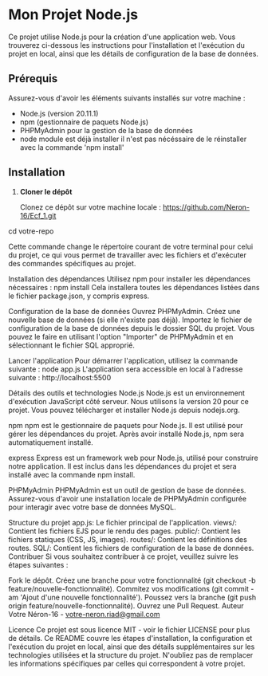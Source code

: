 # Mon Projet Node.js

Ce projet utilise Node.js pour la création d'une application web. Vous trouverez ci-dessous les instructions pour l'installation et l'exécution du projet en local, ainsi que les détails de configuration de la base de données.

## Prérequis

Assurez-vous d'avoir les éléments suivants installés sur votre machine :

- Node.js (version 20.11.1)
- npm (gestionnaire de paquets Node.js)
- PHPMyAdmin pour la gestion de la base de données
- node module est déjà installer il n'est pas nécéssaire de le réinstaller avec la commande 'npm install'
## Installation

1. **Cloner le dépôt**

    Clonez ce dépôt sur votre machine locale :
https://github.com/Neron-16/Ecf_1.git

cd votre-repo

Cette commande change le répertoire courant de votre terminal pour celui du projet, ce qui vous permet de travailler avec les fichiers et d'exécuter des commandes spécifiques au projet.
   
Installation des dépendances
 Utilisez npm pour installer les dépendances nécessaires :
npm install
Cela installera toutes les dépendances listées dans le fichier package.json, y compris express.

Configuration de la base de données
Ouvrez PHPMyAdmin.
Créez une nouvelle base de données (si elle n'existe pas déjà).
Importez le fichier de configuration de la base de données depuis le dossier SQL du projet. Vous pouvez le faire en utilisant l'option "Importer" de PHPMyAdmin et en sélectionnant le fichier SQL approprié.
  
Lancer l'application
Pour démarrer l'application, utilisez la commande suivante :
node app.js
L'application sera accessible en local à l'adresse suivante : http://localhost:5500


Détails des outils et technologies
Node.js
Node.js est un environnement d'exécution JavaScript côté serveur. Nous utilisons la version 20 pour ce projet. Vous pouvez télécharger et installer Node.js depuis nodejs.org.

npm
npm est le gestionnaire de paquets pour Node.js. Il est utilisé pour gérer les dépendances du projet. Après avoir installé Node.js, npm sera automatiquement installé.

express
Express est un framework web pour Node.js, utilisé pour construire notre application. Il est inclus dans les dépendances du projet et sera installé avec la commande npm install.

PHPMyAdmin
PHPMyAdmin est un outil de gestion de base de données. Assurez-vous d'avoir une installation locale de PHPMyAdmin configurée pour interagir avec votre base de données MySQL.

Structure du projet
app.js: Le fichier principal de l'application.
views/: Contient les fichiers EJS pour le rendu des pages.
public/: Contient les fichiers statiques (CSS, JS, images).
routes/: Contient les définitions des routes.
SQL/: Contient les fichiers de configuration de la base de données.
Contribuer
Si vous souhaitez contribuer à ce projet, veuillez suivre les étapes suivantes :

Fork le dépôt.
Créez une branche pour votre fonctionnalité (git checkout -b feature/nouvelle-fonctionnalité).
Commitez vos modifications (git commit -am 'Ajout d'une nouvelle fonctionnalité').
Poussez vers la branche (git push origin feature/nouvelle-fonctionnalité).
Ouvrez une Pull Request.
Auteur
Votre Néron-16 - votre-neron.riad@gmail.com

Licence
Ce projet est sous licence MIT - voir le fichier LICENSE pour plus de détails.
Ce README couvre les étapes d'installation, la configuration et l'exécution du projet en local, ainsi que des détails supplémentaires sur les technologies utilisées et la structure du projet. N'oubliez pas de remplacer les informations spécifiques par celles qui correspondent à votre projet.

